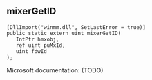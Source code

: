 ## mixerGetID

```
[DllImport("winmm.dll", SetLastError = true)]
public static extern uint mixerGetID(
   IntPtr hmxobj,
   ref uint puMxId,
   uint fdwId
);
```

Microsoft documentation: (TODO)
